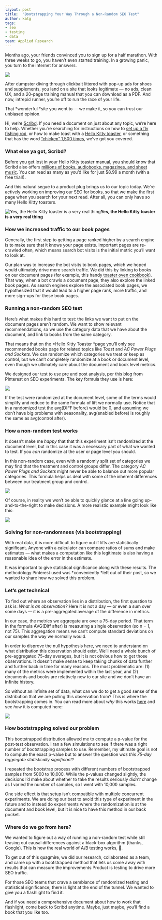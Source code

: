 ```yaml
---
layout: post
title:  "Bootstrapping Your Way Through a Non-Random SEO Test"
author: katg
tags:
- seo
- testing
- data
team: Applied Research
---
```


Months ago, your friends convinced you to sign up for a half marathon. With three weeks to go, you haven’t even started training. In a growing panic, you turn to the internet for answers.

![](https://cdn-images-1.medium.com/max/2000/1*U6JCGY7hCbQzoG4kVtiwLg.png)

After dumpster diving through clickbait littered with pop-up ads for shoes and supplements, you land on a site that looks legitimate — no ads, clean UX, and a 20-page training manual that you can download as a PDF. And now, intrepid runner, you’re off to run the race of your life.

That *wonderful *site you went to — we make it, so you can trust our unbiased opinion.

Hi, we’re [Scribd](https://www.scribd.com/). If you need a document on just about any topic, we’re here to help. Whether you’re searching for instructions on how to [set up a fly fishing rod](https://www.scribd.com/document/42677233/Fly-Fishing-Basic-Setup), or how to make toast with a [Hello Kitty toaster](https://www.scribd.com/document/145547316/hello-kitty-toaster-manual), or something that has the word [“chicken” 1,500 times](https://www.scribd.com/document/284650/Chicken-chicken-chicken), we’ve got you covered.

### What else ya got, Scribd?

Before you get lost in your Hello Kitty toaster manual, you should know that Scribd also offers [millions of books, audiobooks, magazines, and sheet music](https://www.scribd.com/). You can read as many as you’d like for just $8.99 a month (with a free trial!).

And this natural segue to a product plug brings us to our topic today. We’re actively working on improving our SEO for books, so that we make the first page when you search for your next read. After all, you can only have so many Hello Kitty toasters.

![*Yes, the Hello Kitty toaster is a very real thing*](https://cdn-images-1.medium.com/max/2000/1*OoAcaXJEU-QXU66Vo0jU1A.png)**Yes, the Hello Kitty toaster is a very real thing**

### How we increased traffic to our book pages

Generally, the first step to getting a page ranked higher by a search engine is to make sure that it knows your page exists. Important pages are re-crawled often, which means search bot visits is the initial metric you’ll want to look at.

Our plan was to increase the bot visits to book pages, which we hoped would ultimately drive more search traffic. We did this by linking to books on our document pages (for example, this handy [toaster oven cookbook](https://www.scribd.com/book/337930512/Toaster-Oven-30-Quick-and-Easy-Homemade-Recipes-and-Oven-Baked-Meals-to-Cook-for-Two-Special-Appliances)). That way, when a bot crawls a document page, they also explore the linked book pages. As search engines explore the associated book pages, we hypothesized that it would lead to a higher page rank, more traffic, and more sign-ups for these book pages.

### Running a non-random SEO test

Here’s what makes this hard to test: the links we want to put on the document pages aren’t random. We want to show relevant recommendations, so we use the category data that we have about the document, and link to books from the same category.

That means that on the *Hello Kitty Toaster *page you’ll only see recommended books page for related topics like *Toast* and *AC Power Plugs and Sockets*. We can randomize which categories we treat or keep as control, but we can’t completely randomize at a book or document level, even though we ultimately care about the document and book level metrics.

We designed our test to use pre and post analysis, per this [blog](https://medium.com/@Pinterest_Engineering/demystifying-seo-with-experiments-a183b325cf4c) from Pinterest on SEO experiments. The key formula they use is here:

![](https://cdn-images-1.medium.com/max/2000/1*REFctdeg2FAGnpdwkth5Pg.png)

If the test were randomized at the document level, some of the terms would simplify and reduce to the same formula of lift we normally use. Notice that in a randomized test the avg(DIFF before) would be 0, and assuming we don’t have big problems with seasonality, avg(enabled before) is roughly the same as avg(control after).

### How a non-random test works

It doesn’t make me *happy* that that this experiment isn’t randomized at the document level, but in this case it was a necessary part of what we wanted to test. If you *can* randomize at the user or page level you should.

In this non-random case, even with a randomly split set of categories we may find that the treatment and control groups differ. The category *AC Power Plugs and Sockets* might never be able to balance out more popular categories. This formula helps us deal with some of the inherent differences between our treatment group and control.

![](https://cdn-images-1.medium.com/max/2000/1*hJy6aw2kChxkd2N7-l-U_g.gif)

Of course, in reality we won’t be able to quickly glance at a line going up-and-to-the-right to make decisions. A more realistic example might look like this:

![](https://cdn-images-1.medium.com/max/2000/1*saE-9dvvlTdiaD6rlb4Emw.png)

### Solving for non-randomness (via bootstrapping)

With real data, it is more difficult to figure out if lifts are statistically significant. Anyone with a calculator can compare ratios of sums and make estimates — what makes a computation like this legitimate is also having a reasonable idea of the error in the estimate.

It was important to give statistical significance along with these results. The methodology Pinterest used was *conveniently *left out of their post, so we wanted to share how we solved this problem.

### Let’s get technical

To find out where an observation lies in a distribution, the first question to ask is: *What is an observation?* Here it is not a day — or even a sum over some days — it is a pre-aggregated average of the difference in metrics.

In our case, the metrics we aggregate are over a 75-day period. That term in the formula AVG(Diff after) is measuring a single observation (so n = 1, not 75). This aggregation means we can’t compute standard deviations on our samples the way we normally would.

In order to disprove the null hypothesis here, we need to understand on what distribution this observation should exist. We’ll need a whole bunch of pre-aggregated 75-day averages, but it is not obvious how to get those observations. It doesn’t make sense to keep taking chunks of data further and further back in time for many reasons. The most problematic are: (1) many of the metrics were implemented within the last year, and (2) documents and books are relatively new to our site and we don’t have an infinite history.

So without an infinite set of data, what can we do to get a good sense of the distribution that we are pulling this observation from? This is where the bootstrapping comes in. You can read more about *why* this works [here](https://en.wikipedia.org/wiki/Bootstrapping_(statistics)) and see *how* it is computed here:

![](https://cdn-images-1.medium.com/max/2000/1*3bH5BIvaQjKicfHZbwTrIQ.gif)

### How bootstrapping solved our problem

This bootstrapped distribution allowed me to compute a p-value for the post-test observation. I ran a few simulations to see if there was a right number of bootstrapping samples to use. Remember, my ultimate goal is not to compute the exact p-value but to answer the question w*as this 75-day aggregate statistically significant?*

I repeated the bootstrap process with different numbers of bootstrapped samples from 5000 to 10,000. While the p-values changed slightly, the decisions I’d make about whether to take the results seriously *didn’t* change as I varied the number of samples, so I went with 10,000 samples.

One side effect is that setup isn’t compatible with multiple concurrent experiments. We are doing our best to avoid this type of experiment in the future and to instead do experiments where the randomization is at the document and book level, but it is nice to have this method in our back pocket.

### **Where do we go from here?**

We wanted to figure out a way of running a non-random test while still teasing out causal differences against a black-box algorithm (thanks, Google). This is how the real world of A/B testing works, 🤷‍.

To get out of this quagmire, we did our research, collaborated as a team, and came up with a bootstrapped method that lets us come away with results that can measure the improvements Product is testing to drive more SEO traffic.

For those SEO teams that crave a semblance of randomized testing and statistical significance, there is light at the end of the tunnel. We wanted to give you a flashlight to find it.

And if you need a comprehensive document about how to work that flashlight, come back to Scribd anytime. Maybe, just maybe, you’ll find a book that you like too.
